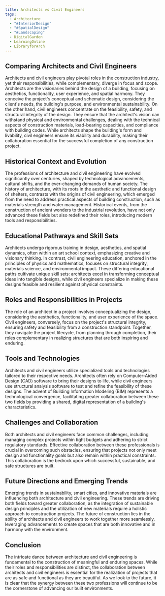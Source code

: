 ```yaml
---
title: Architects vs Civil Engineers
tags:
  - Architecture
  - "#InteriorDesign"
  - "#SpatialDesign"
  - "#Landscaping"
  - DigitalGarden
  - LearningOnline
  - LibraryforArch
---
```

Comparing Architects and Civil Engineers
---
Architects and civil engineers play pivotal roles in the construction industry, yet their responsibilities, while complementary, diverge in focus and scope. Architects are the visionaries behind the design of a building, focusing on aesthetics, functionality, user experience, and spatial harmony. They conceive the project's conceptual and schematic design, considering the client's needs, the building's purpose, and environmental sustainability. On the other hand, civil engineers concentrate on the feasibility, safety, and structural integrity of the design. They ensure that the architect's vision can withstand physical and environmental challenges, dealing with the technical aspects of construction materials, load-bearing capacities, and compliance with building codes. While architects shape the building's form and livability, civil engineers ensure its viability and durability, making their collaboration essential for the successful completion of any construction project.

## Historical Context and Evolution

The professions of architecture and civil engineering have evolved significantly over centuries, shaped by technological advancements, cultural shifts, and the ever-changing demands of human society. The history of architecture, with its roots in the aesthetic and functional design of shelters, contrasts with the origins of civil engineering, which emerged from the need to address practical aspects of building construction, such as materials strength and water management. Historical events, from the construction of ancient wonders to the industrial revolution, have not only advanced these fields but also redefined their roles, introducing modern tools and responsibilities.

## Educational Pathways and Skill Sets

Architects undergo rigorous training in design, aesthetics, and spatial dynamics, often within an art school context, emphasizing creative and visionary thinking. In contrast, civil engineering education, anchored in the principles of physics and mathematics, focuses on structural integrity, materials science, and environmental impact. These differing educational paths cultivate unique skill sets: architects excel in transforming conceptual ideas into tangible designs, while civil engineers specialize in making these designs feasible and resilient against physical constraints.

## Roles and Responsibilities in Projects

The role of an architect in a project involves conceptualizing the design, considering the aesthetics, functionality, and user experience of the space. Civil engineers, conversely, focus on the project's structural integrity, ensuring safety and feasibility from a construction standpoint. Together, they navigate the project lifecycle, from planning through completion, their roles complementary in realizing structures that are both inspiring and enduring.

## Tools and Technologies

Architects and civil engineers utilize specialized tools and technologies tailored to their respective needs. Architects often rely on Computer-Aided Design (CAD) software to bring their designs to life, while civil engineers use structural analysis software to test and refine the feasibility of these designs. The advent of Building Information Modeling (BIM) represents a technological convergence, facilitating greater collaboration between these two fields by providing a shared, digital representation of a building's characteristics.

## Challenges and Collaboration

Both architects and civil engineers face common challenges, including managing complex projects within tight budgets and adhering to strict regulatory standards. Effective collaboration between these professionals is crucial in overcoming such obstacles, ensuring that projects not only meet design and functionality goals but also remain within practical constraints. This collaboration is the bedrock upon which successful, sustainable, and safe structures are built.

## Future Directions and Emerging Trends

Emerging trends in sustainability, smart cities, and innovative materials are influencing both architecture and civil engineering. These trends are driving both fields toward greater collaboration, as the integration of sustainable design principles and the utilization of new materials require a holistic approach to construction projects. The future of construction lies in the ability of architects and civil engineers to work together more seamlessly, leveraging advancements to create spaces that are both innovative and in harmony with the environment.

## Conclusion

The intricate dance between architecture and civil engineering is fundamental to the construction of meaningful and enduring spaces. While their roles and responsibilities are distinct, the collaboration between architects and civil engineers is essential for the realization of projects that are as safe and functional as they are beautiful. As we look to the future, it is clear that the synergy between these two professions will continue to be the cornerstone of advancing our built environments.
